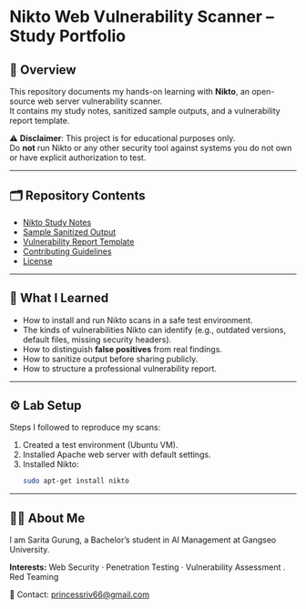 # Nikto Web Vulnerability Scanner – Study Portfolio

## 📌 Overview
This repository documents my hands-on learning with **Nikto**, an open-source web server vulnerability scanner.  
It contains my study notes, sanitized sample outputs, and a vulnerability report template.

⚠️ **Disclaimer**: This project is for educational purposes only.  
Do **not** run Nikto or any other security tool against systems you do not own or have explicit authorization to test.

---

## 🗂️ Repository Contents
- [Nikto Study Notes](nikto-notes.md)  
- [Sample Sanitized Output](Sample-output.txt)  
- [Vulnerability Report Template](report-template.md)  
- [Contributing Guidelines](CONTRIBUTING.md)  
- [License](LICENSE)

---

## 🔬 What I Learned  
- How to install and run Nikto scans in a safe test environment.  
- The kinds of vulnerabilities Nikto can identify (e.g., outdated versions, default files, missing security headers).  
- How to distinguish **false positives** from real findings.  
- How to sanitize output before sharing publicly.  
- How to structure a professional vulnerability report.

---

## ⚙️ Lab Setup   
Steps I followed to reproduce my scans:

1. Created a test environment (Ubuntu VM).  
2. Installed Apache web server with default settings.  
3. Installed Nikto:  
   ```bash
   sudo apt-get install nikto

---

## 👩‍💻 About Me
I am Sarita Gurung, a Bachelor’s student in AI Management at Gangseo University.  
  
**Interests:** Web Security · Penetration Testing · Vulnerability Assessment . Red Teaming

📧 Contact: princessriv66@gmail.com

